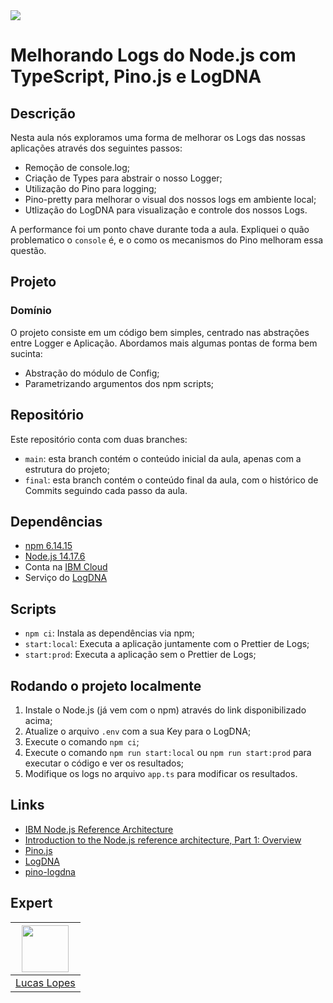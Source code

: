 <img src="https://storage.googleapis.com/golden-wind/experts-club/capa-github.svg" />

# Melhorando Logs do Node.js com TypeScript, Pino.js e LogDNA

## Descrição

Nesta aula nós exploramos uma forma de melhorar os Logs das nossas aplicações através dos seguintes passos:

- Remoção de console.log;
- Criação de Types para abstrair o nosso Logger;
- Utilização do Pino para logging;
- Pino-pretty para melhorar o visual dos nossos logs em ambiente local;
- Utlização do LogDNA para visualização e controle dos nossos Logs.

A performance foi um ponto chave durante toda a aula. Expliquei o quão problematico o `console` é, e o como os mecanismos do Pino melhoram essa questão.


## Projeto

### Domínio

O projeto consiste em um código bem simples, centrado nas abstrações entre Logger e Aplicação. Abordamos mais algumas pontas de forma bem sucinta:
- Abstração do módulo de Config;
- Parametrizando argumentos dos npm scripts;

## Repositório

Este repositório conta com duas branches:
- `main`: esta branch contém o conteúdo inicial da aula, apenas com a estrutura do projeto;
- `final`: esta branch contém o conteúdo final da aula, com o histórico de Commits seguindo cada passo da aula.


## Dependências

- [npm 6.14.15](https://www.npmjs.com/)
- [Node.js 14.17.6](https://nodejs.org/en/)
- Conta na [IBM Cloud](https://cloud.ibm.com/)
- Serviço do [LogDNA](https://cloud.ibm.com/catalog/services/logdna)


## Scripts

- `npm ci`: Instala as dependências via npm;
- `start:local`: Executa a aplicação juntamente com o Prettier de Logs;
- `start:prod`: Executa a aplicação sem o Prettier de Logs;


## Rodando o projeto localmente

1. Instale o Node.js (já vem com o npm) através do link disponibilizado acima;
2. Atualize o arquivo `.env` com a sua Key para o LogDNA;
3. Execute o comando `npm ci`;
4. Execute o comando `npm run start:local` ou `npm run start:prod` para executar o código e ver os resultados;
5. Modifique os logs no arquivo `app.ts` para modificar os resultados.


## Links

- [IBM Node.js Reference Architecture](https://github.com/nodeshift/nodejs-reference-architecture)
- [Introduction to the Node.js reference architecture, Part 1: Overview](https://developers.redhat.com/blog/2021/03/08/introduction-to-the-node-js-reference-architecture-part-1-overview)
- [Pino.js](https://getpino.io/)
- [LogDNA](https://www.logdna.com/)
- [pino-logdna](https://www.npmjs.com/package/pino-logdna)


## Expert

| [<img src="https://avatars.githubusercontent.com/u/18530419?v=4" width="75px;"/>](https://github.com/LcsK) |
| :-: |
|[Lucas Lopes](https://github.com/LcsK)|
